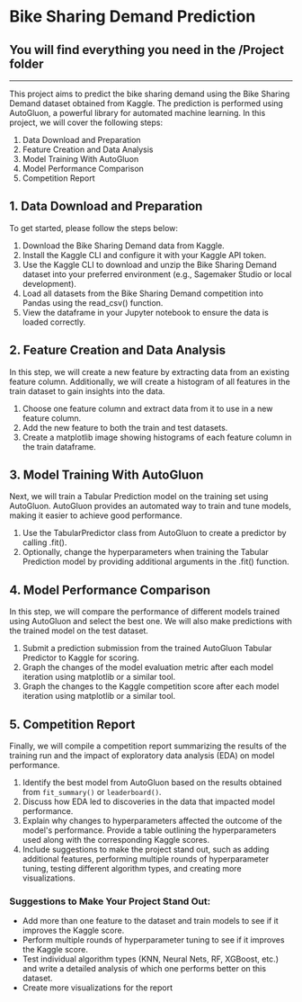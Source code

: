 # Bike Sharing Demand Prediction

## You will find everything you need in the /Project folder

---

This project aims to predict the bike sharing demand using the Bike Sharing Demand dataset obtained from Kaggle. The prediction is performed using AutoGluon, a powerful library for automated machine learning. In this project, we will cover the following steps:

1. Data Download and Preparation
2. Feature Creation and Data Analysis
3. Model Training With AutoGluon
4. Model Performance Comparison
5. Competition Report


## 1. Data Download and Preparation
To get started, please follow the steps below:


1. Download the Bike Sharing Demand data from Kaggle.
2. Install the Kaggle CLI and configure it with your Kaggle API token.
3. Use the Kaggle CLI to download and unzip the Bike Sharing Demand dataset into your preferred environment (e.g., Sagemaker Studio or local development).
4. Load all datasets from the Bike Sharing Demand competition into Pandas using the read_csv() function.
5. View the dataframe in your Jupyter notebook to ensure the data is loaded correctly.


## 2. Feature Creation and Data Analysis
In this step, we will create a new feature by extracting data from an existing feature column. Additionally, we will create a histogram of all features in the train dataset to gain insights into the data.

1. Choose one feature column and extract data from it to use in a new feature column.
2. Add the new feature to both the train and test datasets.
3. Create a matplotlib image showing histograms of each feature column in the train dataframe.


## 3. Model Training With AutoGluon
Next, we will train a Tabular Prediction model on the training set using AutoGluon. AutoGluon provides an automated way to train and tune models, making it easier to achieve good performance.

1. Use the TabularPredictor class from AutoGluon to create a predictor by calling .fit().
2. Optionally, change the hyperparameters when training the Tabular Prediction model by providing additional arguments in the .fit() function.


## 4. Model Performance Comparison
In this step, we will compare the performance of different models trained using AutoGluon and select the best one. We will also make predictions with the trained model on the test dataset.

1. Submit a prediction submission from the trained AutoGluon Tabular Predictor to Kaggle for scoring.
2. Graph the changes of the model evaluation metric after each model iteration using matplotlib or a similar tool.
3. Graph the changes to the Kaggle competition score after each model iteration using matplotlib or a similar tool.


## 5. Competition Report
Finally, we will compile a competition report summarizing the results of the training run and the impact of exploratory data analysis (EDA) on model performance.

1. Identify the best model from AutoGluon based on the results obtained from ``fit_summary()`` or ``leaderboard()``.
2. Discuss how EDA led to discoveries in the data that impacted model performance.
3. Explain why changes to hyperparameters affected the outcome of the model's performance. Provide a table outlining the hyperparameters used along with the corresponding Kaggle scores.
4. Include suggestions to make the project stand out, such as adding additional features, performing multiple rounds of hyperparameter tuning, testing different algorithm types, and creating more visualizations.


### Suggestions to Make Your Project Stand Out:

* Add more than one feature to the dataset and train models to see if it improves the Kaggle score.
* Perform multiple rounds of hyperparameter tuning to see if it improves the Kaggle score.
* Test individual algorithm types (KNN, Neural Nets, RF, XGBoost, etc.) and write a detailed analysis of which one performs better on this dataset.
* Create more visualizations for the report